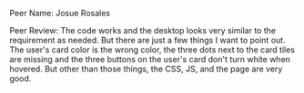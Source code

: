 Peer Name: Josue Rosales

Peer Review: The code works and the desktop looks very similar to the requirement as needed. But there are just a few things I want to point out. The user's card color is the wrong color, the three dots next to the card tiles are missing and the three buttons on the user's card don't turn white when hovered. But other than those things, the CSS, JS, and the page are very good.
